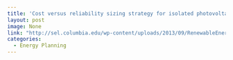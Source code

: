 ```yaml
---
title: 'Cost versus reliability sizing strategy for isolated photovoltaic micro-grids in the developing world'
layout: post
image: None
link: "http://sel.columbia.edu/wp-content/uploads/2013/09/RenewableEnergy_CostVsReliability.pdf"
categories:
  - Energy Planning
---
```

